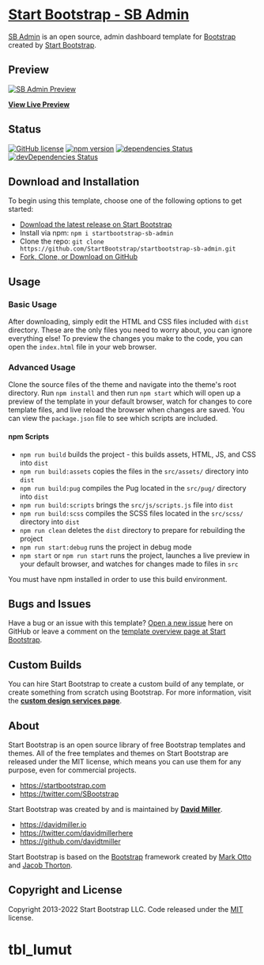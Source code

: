 # [Start Bootstrap - SB Admin](https://startbootstrap.com/template/sb-admin/)

[SB Admin](https://startbootstrap.com/template/sb-admin/) is an open source, admin dashboard template for [Bootstrap](https://getbootstrap.com/) created by [Start Bootstrap](https://startbootstrap.com/).

## Preview

[![SB Admin Preview](https://assets.startbootstrap.com/img/screenshots/templates/sb-admin.png)](https://startbootstrap.github.io/startbootstrap-sb-admin/)

**[View Live Preview](https://startbootstrap.github.io/startbootstrap-sb-admin/)**

## Status

[![GitHub license](https://img.shields.io/badge/license-MIT-blue.svg)](https://raw.githubusercontent.com/StartBootstrap/startbootstrap-sb-admin/master/LICENSE)
[![npm version](https://img.shields.io/npm/v/startbootstrap-sb-admin.svg)](https://www.npmjs.com/package/startbootstrap-sb-admin)
[![dependencies Status](https://david-dm.org/StartBootstrap/startbootstrap-sb-admin/status.svg)](https://david-dm.org/StartBootstrap/startbootstrap-sb-admin)
[![devDependencies Status](https://david-dm.org/StartBootstrap/startbootstrap-sb-admin/dev-status.svg)](https://david-dm.org/StartBootstrap/startbootstrap-sb-admin?type=dev)

## Download and Installation

To begin using this template, choose one of the following options to get started:

* [Download the latest release on Start Bootstrap](https://startbootstrap.com/template/sb-admin/)
* Install via npm: `npm i startbootstrap-sb-admin`
* Clone the repo: `git clone https://github.com/StartBootstrap/startbootstrap-sb-admin.git`
* [Fork, Clone, or Download on GitHub](https://github.com/StartBootstrap/startbootstrap-sb-admin)

## Usage

### Basic Usage

After downloading, simply edit the HTML and CSS files included with `dist` directory. These are the only files you need to worry about, you can ignore everything else! To preview the changes you make to the code, you can open the `index.html` file in your web browser.

### Advanced Usage

Clone the source files of the theme and navigate into the theme's root directory. Run `npm install` and then run `npm start` which will open up a preview of the template in your default browser, watch for changes to core template files, and live reload the browser when changes are saved. You can view the `package.json` file to see which scripts are included.

#### npm Scripts

* `npm run build` builds the project - this builds assets, HTML, JS, and CSS into `dist`
* `npm run build:assets` copies the files in the `src/assets/` directory into `dist`
* `npm run build:pug` compiles the Pug located in the `src/pug/` directory into `dist`
* `npm run build:scripts` brings the `src/js/scripts.js` file into `dist`
* `npm run build:scss` compiles the SCSS files located in the `src/scss/` directory into `dist`
* `npm run clean` deletes the `dist` directory to prepare for rebuilding the project
* `npm run start:debug` runs the project in debug mode
* `npm start` or `npm run start` runs the project, launches a live preview in your default browser, and watches for changes made to files in `src`

You must have npm installed in order to use this build environment.

## Bugs and Issues

Have a bug or an issue with this template? [Open a new issue](https://github.com/StartBootstrap/startbootstrap-sb-admin/issues) here on GitHub or leave a comment on the [template overview page at Start Bootstrap](https://startbootstrap.com/template/sb-admin/).

## Custom Builds

You can hire Start Bootstrap to create a custom build of any template, or create something from scratch using Bootstrap. For more information, visit the **[custom design services page](https://startbootstrap.com/bootstrap-design-services/)**.

## About

Start Bootstrap is an open source library of free Bootstrap templates and themes. All of the free templates and themes on Start Bootstrap are released under the MIT license, which means you can use them for any purpose, even for commercial projects.

* <https://startbootstrap.com>
* <https://twitter.com/SBootstrap>

Start Bootstrap was created by and is maintained by **[David Miller](https://davidmiller.io/)**.

* <https://davidmiller.io>
* <https://twitter.com/davidmillerhere>
* <https://github.com/davidtmiller>

Start Bootstrap is based on the [Bootstrap](https://getbootstrap.com/) framework created by [Mark Otto](https://twitter.com/mdo) and [Jacob Thorton](https://twitter.com/fat).

## Copyright and License

Copyright 2013-2022 Start Bootstrap LLC. Code released under the [MIT](https://github.com/StartBootstrap/startbootstrap-sb-admin/blob/master/LICENSE) license.
# tbl_lumut
